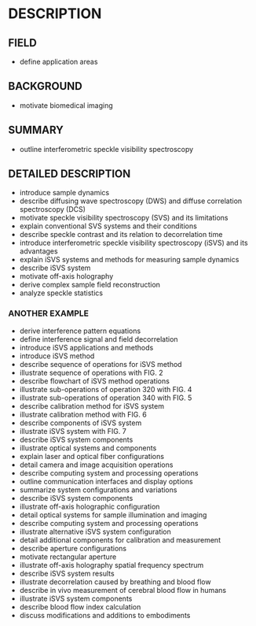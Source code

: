 # DESCRIPTION

## FIELD

- define application areas

## BACKGROUND

- motivate biomedical imaging

## SUMMARY

- outline interferometric speckle visibility spectroscopy

## DETAILED DESCRIPTION

- introduce sample dynamics
- describe diffusing wave spectroscopy (DWS) and diffuse correlation spectroscopy (DCS)
- motivate speckle visibility spectroscopy (SVS) and its limitations
- explain conventional SVS systems and their conditions
- describe speckle contrast and its relation to decorrelation time
- introduce interferometric speckle visibility spectroscopy (iSVS) and its advantages
- explain iSVS systems and methods for measuring sample dynamics
- describe iSVS system
- motivate off-axis holography
- derive complex sample field reconstruction
- analyze speckle statistics

### ANOTHER EXAMPLE

- derive interference pattern equations
- define interference signal and field decorrelation
- introduce iSVS applications and methods
- introduce iSVS method
- describe sequence of operations for iSVS method
- illustrate sequence of operations with FIG. 2
- describe flowchart of iSVS method operations
- illustrate sub-operations of operation 320 with FIG. 4
- illustrate sub-operations of operation 340 with FIG. 5
- describe calibration method for iSVS system
- illustrate calibration method with FIG. 6
- describe components of iSVS system
- illustrate iSVS system with FIG. 7
- describe iSVS system components
- illustrate optical systems and components
- explain laser and optical fiber configurations
- detail camera and image acquisition operations
- describe computing system and processing operations
- outline communication interfaces and display options
- summarize system configurations and variations
- describe iSVS system components
- illustrate off-axis holographic configuration
- detail optical systems for sample illumination and imaging
- describe computing system and processing operations
- illustrate alternative iSVS system configuration
- detail additional components for calibration and measurement
- describe aperture configurations
- motivate rectangular aperture
- illustrate off-axis holography spatial frequency spectrum
- describe iSVS system results
- illustrate decorrelation caused by breathing and blood flow
- describe in vivo measurement of cerebral blood flow in humans
- illustrate iSVS system components
- describe blood flow index calculation
- discuss modifications and additions to embodiments

